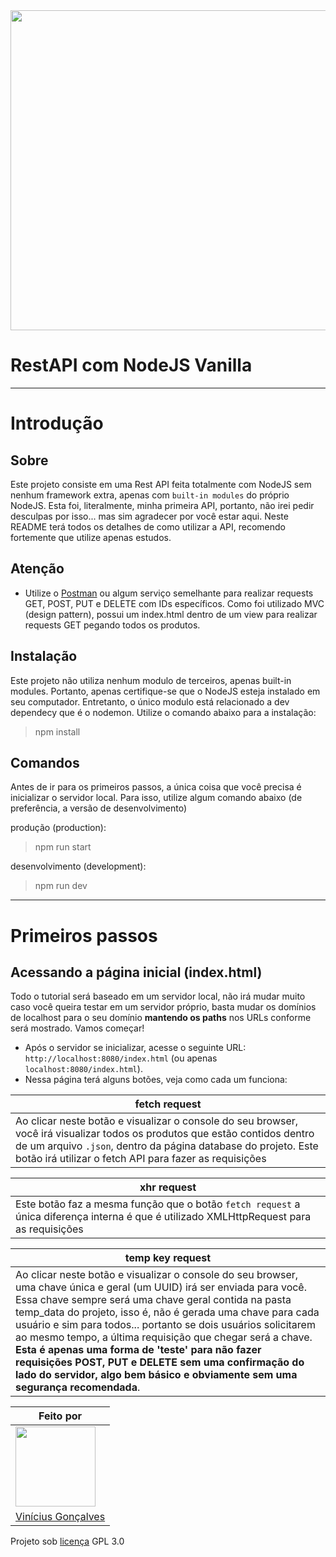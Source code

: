 <div>
  <img src="https://brandslogos.com/wp-content/uploads/thumbs/nodejs-logo-vector.svg" width="512">
</div>

# RestAPI com NodeJS Vanilla

***

# Introdução

## Sobre
Este projeto consiste em uma Rest API feita totalmente com NodeJS sem nenhum framework extra, apenas com ```built-in modules``` do próprio NodeJS. Esta foi, literalmente, minha primeira API, portanto, não irei pedir desculpas por isso... mas sim agradecer por você estar aqui. Neste README terá todos os detalhes de como utilizar a API, recomendo fortemente que utilize apenas estudos.

## Atenção

- Utilize o [Postman](https://www.postman.com/) ou algum serviço semelhante para realizar requests GET, POST, PUT e DELETE com IDs específicos. Como foi utilizado MVC (design pattern), possui um index.html dentro de um view para realizar requests GET pegando todos os produtos.

## Instalação
Este projeto não utiliza nenhum modulo de terceiros, apenas built-in modules. Portanto, apenas certifique-se que o NodeJS esteja instalado em seu computador. Entretanto, o único modulo está relacionado a dev dependecy que é o nodemon. Utilize o comando abaixo para a instalação:

> npm install

## Comandos
Antes de ir para os primeiros passos, a única coisa que você precisa é inicializar o servidor local. Para isso, utilize algum comando abaixo (de preferência, a versão de desenvolvimento)

produção (production):
> npm run start

desenvolvimento (development):
> npm run dev

***

# Primeiros passos

## Acessando a página inicial (index.html)
Todo o tutorial será baseado em um servidor local, não irá mudar muito caso você queira testar em um servidor próprio, basta mudar os domínios de localhost para o seu domínio **mantendo os paths** nos URLs conforme será mostrado. Vamos começar!

- Após o servidor se inicializar, acesse o seguinte URL: ```http://localhost:8080/index.html``` (ou apenas ```localhost:8080/index.html```).
- Nessa página terá alguns botões, veja como cada um funciona:

| fetch request | 
| --------------|
| Ao clicar neste botão e visualizar o console do seu browser, você irá visualizar todos os produtos que estão contidos dentro de um arquivo ```.json```, dentro da página database do projeto. Este botão irá utilizar o fetch API para fazer as requisições |

| xhr request |
| ----------- |
| Este botão faz a mesma função que o botão ```fetch request``` a única diferença interna é que é utilizado XMLHttpRequest para as requisições |

| temp key request |
| ---------------- |
| Ao clicar neste botão e visualizar o console do seu browser, uma chave única e geral (um UUID) irá ser enviada para você. Essa chave sempre será uma chave geral contida na pasta temp_data do projeto, isso é, não é gerada uma chave para cada usuário e sim para todos... portanto se dois usuários solicitarem ao mesmo tempo, a última requisição que chegar será a chave. **Esta é apenas uma forma de 'teste' para não fazer requisições POST, PUT e DELETE sem uma confirmação do lado do servidor, algo bem básico e obviamente sem uma segurança recomendada**. |

| Feito por |
| -------- | 
|<a href="https://github.com/vinicius-goncalves"> <img src="https://avatars.githubusercontent.com/u/74028582?v=4" width="128"> </a>|
|<a href="https://github.com/vinicius-goncalves">Vinícius Gonçalves</a>|

Projeto sob [licença](LICENSE.md) GPL 3.0
